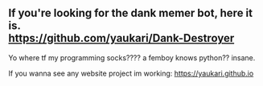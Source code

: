 ## If you're looking for the dank memer bot, here it is.                  https://github.com/yaukari/Dank-Destroyer

Yo where tf my programming socks????
a femboy knows python?? insane.

If you wanna see any website project im working:
https://yaukari.github.io
